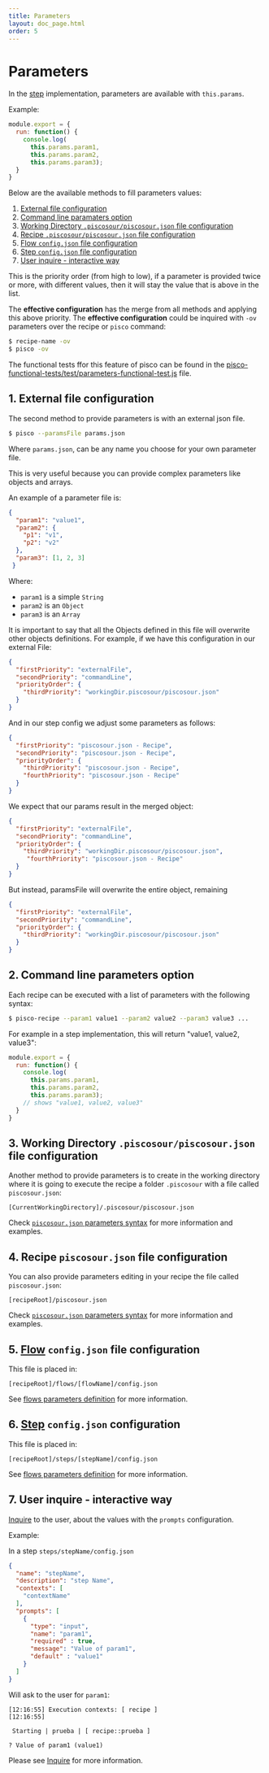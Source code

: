 ```yaml
---
title: Parameters
layout: doc_page.html
order: 5
---
```


# Parameters

In the [step](./02-steps.md) implementation, parameters are available with `this.params`.

Example:

```javascript
module.export = {
  run: function() {
    console.log(
      this.params.param1,
      this.params.param2,
      this.params.param3);
  }
}
```

Below are the available methods to fill parameters values:

1. [External file configuration](#file)
1. [Command line paramaters option](#cli)
1. [Working Directory `.piscosour/piscosour.json` file configuration](#piscosour-json)
1. [Recipe `.piscosour/piscosour.json` file configuration](#piscosour-json)
1. [Flow `config.json` file configuration](#flow)
1. [Step `config.json` file configuration](#step)
1. [User inquire - interactive way](#interactive)

This is the priority order (from high to low), if a parameter is provided twice or more, with different values, then it will stay the value that is above in the list.

The **effective configuration** has the merge from all methods and applying this above priority. The **effective configuration** could be inquired with `-ov` parameters over the recipe or `pisco` command:

```sh
$ recipe-name -ov
$ pisco -ov
```
The functional tests ffor this feature of pisco can be found in the [pisco-functional-tests/test/parameters-functional-test.js][1] file.

## <a name="file"></a>1. External file configuration

The second method to provide parameters is with an external json file.

```sh
$ pisco --paramsFile params.json
```

Where `params.json`, can be any name you choose for your own parameter file. 

This is very useful because you can provide complex parameters like objects and arrays.

An example of a parameter file is:
```json
{
  "param1": "value1",
  "param2": {
    "p1": "v1",
    "p2": "v2"
  },
  "param3": [1, 2, 3]
 }
```

Where:
- `param1` is a simple `String`
- `param2` is an `Object`
- `param3` is an `Array`

It is important to say that all the  Objects defined in this file will overwrite other objects definitions. For example, if we have this configuration in our external File:

```json
{
  "firstPriority": "externalFile",
  "secondPriority": "commandLine",
  "priorityOrder": {
    "thirdPriority": "workingDir.piscosour/piscosour.json"
  }
}
```

And in our step config we adjust some parameters as follows:

```json
{
  "firstPriority": "piscosour.json - Recipe",
  "secondPriority": "piscosour.json - Recipe",
  "priorityOrder": {
    "thirdPriority": "piscosour.json - Recipe",
    "fourthPriority": "piscosour.json - Recipe"
  }
}
```
We expect that our params result in the merged object:

```json
{
  "firstPriority": "externalFile",
  "secondPriority": "commandLine",
  "priorityOrder": {
    "thirdPriority": "workingDir.piscosour/piscosour.json",
     "fourthPriority": "piscosour.json - Recipe"
  }
}
```
But instead, paramsFile will overwrite the entire object, remaining


```json
{
  "firstPriority": "externalFile",
  "secondPriority": "commandLine",
  "priorityOrder": {
    "thirdPriority": "workingDir.piscosour/piscosour.json"
  }
}
```

## <a name="cli"></a>2. Command line parameters option

Each recipe can be executed with a list of parameters with the following syntax:

```sh
$ pisco-recipe --param1 value1 --param2 value2 --param3 value3 ...
```

For example in a step implementation, this will return "value1, value2, value3":

```javascript
module.export = {
  run: function() {
    console.log(
      this.params.param1,
      this.params.param2,
      this.params.param3);
    // shows "value1, value2, value3"
  }
}
```

## <a name="piscosour-json"></a>3. Working Directory `.piscosour/piscosour.json` file configuration

Another method to provide parameters is to create in the working directory where it is going to execute the recipe a folder `.piscosour` with a file called `piscosour.json`:

```
[CurrentWorkingDirectory]/.piscosour/piscosour.json
```

Check [`piscosour.json` parameters syntax](./11-configuration.md#parameters) for more information and examples.

## <a name="piscosour-json"></a>4. Recipe `piscosour.json` file configuration

You can also provide parameters editing in your recipe the file called `piscosour.json`:

```
[recipeRoot]/piscosour.json
```

Check [`piscosour.json` parameters syntax](./11-configuration.md#paramaters) for more information and examples.

## <a name="flow"></a>5. [Flow](./03-flows.md) `config.json` file configuration

This file is placed in:

```
[recipeRoot]/flows/[flowName]/config.json
```

See [flows parameters definition](./03-flows.md#parameters) for more information.

## <a name="step"></a>6. [Step](./02-steps.md) `config.json` configuration

This file is placed in:

```
[recipeRoot]/steps/[stepName]/config.json
```

See [flows parameters definition](./02-steps.md#parameters) for more information.

## <a name="interactive"></a>7. User inquire - interactive way

[Inquire](./06-inquire.md) to the user, about the values with the `prompts` configuration.

Example:

In a step `steps/stepName/config.json`

```json
{
  "name": "stepName",
  "description": "step Name",
  "contexts": [
    "contextName"
  ],
  "prompts": [
    {
      "type": "input",
      "name": "param1",
      "required" : true,
      "message": "Value of param1",
      "default" : "value1"
    }
  ]
}
```

Will ask to the user for `param1`:

```
[12:16:55] Execution contexts: [ recipe ]
[12:16:55] 

 Starting | prueba | [ recipe::prueba ] 

? Value of param1 (value1) 
```

Please see [Inquire](./06-inquire.md) for more information.

[1]: https://github.com/cellsjs/pisco-functional-tests/blob/feature/QPA-33-functional-tests/test/parameters-functional-test.js
